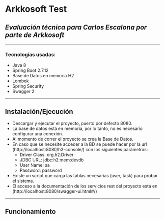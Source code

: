 # Arkkosoft Test
## _Evaluación técnica para Carlos Escalona por parte de Arkkosoft_
-------------------------------------------------------------------
### Tecnologías usadas:
- Java 8
- Spring Boot 2.7.12
- Base de Datos en memoria H2
- Lombok
- Spring Security
- Swagger 2

-------------------------------------------------------------------

## Instalación/Ejecución
- Descargar y ejecutar el proyecto, puerto por defecto 8080.
- La base de datos está en memoria, por lo tanto, no es necesario configurar una conexión.
- Al momento de correr el proyecto se crea la Base de Datos.
- En caso que se necesite acceder a la BD se puede hacer por la url (http://localhost:8080/h2-console/) con los siguientes parámetros:
    * Driver Class:  org.h2.Driver
    * JDBC URL: jdbc:h2:mem:devdb
    * User Name: sa
    * Password:  password
- Existe un script que carga las tablas necesarias (user, task) para probar el sistema.
- El acceso a la documentación de los servicios rest del proyecto está en (http://localhost:8080/swagger-ui.html#/)
-------------------------------------------------------------------

## Funcionamiento